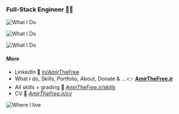 ### Full-Stack Engineer 🧑‍💻

![What I Do](https://skillicons.dev/icons?i=python,php,django,flask,express,wordpress)

![What I Do](https://skillicons.dev/icons?i=js,css,vue,nuxt,bootstrap,tailwind)

![What I Do](https://skillicons.dev/icons?i=postgres,mysql,redis,git,bash,regex)

#### More

- LinkedIn 💼 [in/AmirTheFree](https://linkedin.com/in/AmirTheFree)
- What I do, Skills, Portfolio, About, Donate & ... 👉
 **[AmirTheFree.ir](https://AmirTheFree.ir)**
- All skills + grading 🫴 _[AmirTheFree.ir/skills](https://AmirTheFree.ir/skills)_
- CV 🫴 _[AmirTheFree.ir/cv](https://AmirTheFree.ir/cv)_

![Where I live](https://skillicons.dev/icons?i=linux,arch,vim,obsidian,vscode,github)
